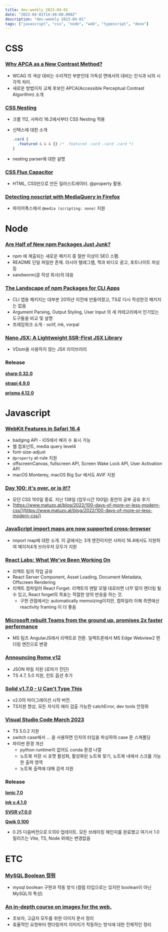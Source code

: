 ```yaml
---
title: dev-weekly 2023-04-01
date: "2023-04-01T14:40:00.000Z"
description: "dev-weekly 2023-04-01"
tags: ["javascript", "css", "node", "web", "typescript", "deno"]
---
```


# CSS

### **[Why APCA as a New Contrast Method?](https://git.apcacontrast.com/documentation/WhyAPCA.html)**

- WCAG 의 색상 대비는 수리적인 부분인데 가독성 면에서의 대비는 인식과 뇌의 시각적 차이.
- 새로운 방법이자 교체 후보인 APCA(Accessible Perceptual Contrast Algorithm) 소개

### **[CSS Nesting](https://developer.chrome.com/articles/css-nesting)**

- 크롬 112, 사파리 16.2에서부터 CSS Nesting 적용
- 신택스에 대한 소개
    
    ```css
    .card {
      .featured & & & {} /* .featured .card .card .card */
    }
    ```
    
- nesting parser에 대한 설명

### **[CSS Flux Capacitor](https://codepen.io/konstantindenerz/pen/yLxpjYz)**

- HTML, CSS만으로 만든 일러스트레이터. @property 활용.

### **[Detecting noscript with MediaQuery in Firefox](https://www.w3.org/TR/mediaqueries-5/#descdef-media-scripting)**

- 파이어폭스에서 `@media (scripting: none)` 지원

# Node

### **[Are Half of New npm Packages Just Junk?](https://blog.sandworm.dev/one-in-two-new-npm-packages-is-seo-spam-right-now)**

- npm 에 제출되는 새로운 패키지 중 절반 이상이 SEO 스팸.
- README 단일 파일만 존재. 러시아 텔레그램, 책과 비디오 광고, 포트나이트 피싱 등
- sandworm(글 작성 회사)의 대응

### **[The Landscape of npm Packages for CLI Apps](https://blog.kilpatrick.cloud/posts/node-cli-app-packages/)**

- CLI 앱용 패키지는 대부분 2015년 이전에 만들어졌고, TS로 다시 작성한것 패키지는 없음
- Argument Parsing, Output Styling, User Input 의 세 카테고리에서 인기있는 도구들을 비교 및 설명
- 프레임워크 소개 - oclif, ink, vorpal

### **[Nano JSX: A Lightweight SSR-First JSX Library](https://nanojsx.io/)**

- VDom을 사용하지 않는 JSX 라이브러리

### **Release**

**[sharp 0.32.0](https://github.com/lovell/sharp/releases/tag/v0.32.0)**

**[strapi 4.9.0](https://github.com/strapi/strapi/releases/tag/v4.9.0)**

**[prisma 4.12.0](https://github.com/prisma/prisma/releases/tag/4.12.0)**

# Javascript

### **[WebKit Features in Safari 16.4](https://webkit.org/blog/13966/webkit-features-in-safari-16-4/)**

- badging API - iOS에서 배지 수 표시 가능
- 웹 컴포넌트, media query level4
- font-size-adjust
- `@property` at-rule 지원
- offscreenCanvas, fullscreen API, Screen Wake Lock API, User Activation API
- macOS Monterey, macOS Big Sur 에서도 AVIF 지원

### **[Day 100: it's over, or is it!?](https://www.matuzo.at/blog/2023/100daysof-day100/)**

- 모던 CSS 100일 종료. 지난 138일 (업무시간 100일) 동안의 공부 공유 후기
- [https://www.matuzo.at/blog/2022/100-days-of-more-or-less-modern-css/](https://www.matuzo.at/blog/2022/100-days-of-more-or-less-modern-css/)

### **[JavaScript import maps are now supported cross-browser](https://web.dev/import-maps-in-all-modern-browsers/)**

- import map에 대한 소개. 이 글에서는 3개 엔진이지만 사파리 16.4에서도 지원하여 메이저4개 브라우저 모두가 지원

### **[React Labs: What We've Been Working On](https://react.dev/blog/2023/03/22/react-labs-what-we-have-been-working-on-march-2023)**

- 리액트 팀의 작업 공유
- React Server Component, Asset Loading, Document Metadata, Offscreen Rendering
- 리액트 컴파일러 React Forget. 리액트의 멘탈 모델 대로라면 너무 많이 렌더링 될 수 있고, React forget의 목표는 적절한 양의 반응을 하는 것.
    - 구현 관점에서는 automatically memoizing이지만, 컴파일러 이해 측면에선 reactivity framing 이 더 좋음

### **[Microsoft rebuilt Teams from the ground up, promises 2x faster performance](https://techcrunch.com/2023/03/27/microsoft-rebuilds-teams-promises-2x-faster-performance/)**

- MS 팀즈 AngularJS에서 리액트로 전환. 일렉트론에서 MS Edge Webview2 렌더링 엔진으로 변경

### **[Announcing Rome v12](https://rome.tools/blog/2023/03/28/rome12/)**

- JSON 파일 지원 (로마가 진단)
- TS 4.7, 5.0 지원, 린트 옵션 추가

### **[Solid **v1.7.0 - U Can't Type This**](https://github.com/solidjs/solid/releases/tag/v1.7.0)**

- v2.0의 마이그레이션 시작 버전.
- TS지원 향상, 모든 자식의 에러 검출 가능한 catchError, dev tools 안정화

### **[Visual Studio Code March 2023](https://code.visualstudio.com/updates/v1_77)**

- TS 5.0.2 지원
- switch case에서 … 을 사용하면 인자의 타입을 파싱하여 case 문 스캐폴딩
- 파이썬 환경 개선
    - python runtime이 없어도 conda 환경 나열
    - 노트북 저장 시 포맷 활성화, 활성화된 노트북 찾기, 노트북 내에서 스크롤 가능한 출력 영역
    - 노트북 출력에 대해 검색 지원

### **Release**

**[Ionic 7.0](https://ionic.io/blog/ionic-7-is-here)**

**[ink v.4.1.0](https://github.com/vadimdemedes/ink/releases/tag/v4.1.0)**

**[SVGR v7.0.0](https://github.com/gregberge/svgr/releases/tag/v7.0.0)**

**[Qwik 0.100](https://github.com/BuilderIO/qwik/releases/tag/v0.100.0)**

- 0.25 다음버전으로 0.100 업데이트. 모든 브레이킹 체인지를 완료했고 여기서 1.0 릴리즈는 Vite, TS, Node 외에는 변경없음

# ETC

### **[MySQL Boolean 컬럼](https://medium.com/daangn/mysql-boolean-%EC%BB%AC%EB%9F%BC-7abd9b35c664)**

- mysql boolean 구현과 작동 방식 (컬럼 타입으로는 있지만 boolean이 아닌 MySQL의 특성)

### **[An in-depth course on images for the web.](https://web.dev/learn/images/)**

- 초보자, 고급자 모두를 위한 이미지 문서 정리
- 효율적인 요청부터 렌더링까지 이미지가 작동하는 방식에 대한 전체적인 정리